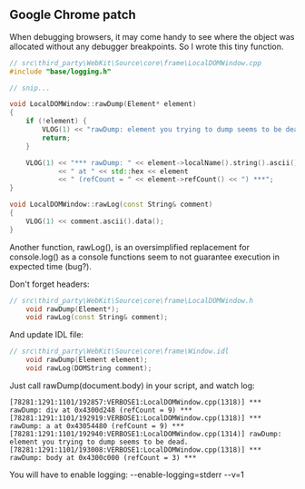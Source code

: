 
Google Chrome patch
--------------------

When debugging browsers, it may come handy to see where the object was allocated 
without any debugger breakpoints. So I wrote this tiny function.
```cpp
// src\third_party\WebKit\Source\core\frame\LocalDOMWindow.cpp
#include "base/logging.h" 

// snip...

void LocalDOMWindow::rawDump(Element* element)
{
    if (!element) {
        VLOG(1) << "rawDump: element you trying to dump seems to be dead.";
        return;
    }

    VLOG(1) << "*** rawDump: " << element->localName().string().ascii().data() 
            << " at " << std::hex << element 
            << " (refCount = " << element->refCount() << ") ***";
}

void LocalDOMWindow::rawLog(const String& comment)
{
    VLOG(1) << comment.ascii().data();
}
```

Another function, rawLog(), is an oversimplified replacement for console.log() 
as a console functions seem to not guarantee execution in expected time (bug?).

Don't forget headers:
```cpp
// src\third_party\WebKit\Source\core\frame\LocalDOMWindow.h
	void rawDump(Element*);
    void rawLog(const String& comment);
```

And update IDL file:
```cpp
// src\third_party\WebKit\Source\core\frame\Window.idl
    void rawDump(Element element);
	void rawLog(DOMString comment);
```

Just call rawDump(document.body) in your script, and watch log:
```
[78281:1291:1101/192857:VERBOSE1:LocalDOMWindow.cpp(1318)] *** rawDump: div at 0x4300d248 (refCount = 9) ***
[78281:1291:1101/192919:VERBOSE1:LocalDOMWindow.cpp(1318)] *** rawDump: a at 0x43054480 (refCount = 9) ***
[78281:1291:1101/192940:VERBOSE1:LocalDOMWindow.cpp(1314)] rawDump: element you trying to dump seems to be dead.
[78281:1291:1101/193008:VERBOSE1:LocalDOMWindow.cpp(1318)] *** rawDump: body at 0x4300c000 (refCount = 3) ***
```

You will have to enable logging: --enable-logging=stderr --v=1
